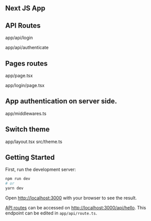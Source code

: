 ## Next JS App
## API Routes
app/api/login

app/api/authenticate

## Pages routes
app/page.tsx

app/login/page.tsx

## App authentication on server side. 

app/middlewares.ts 

## Switch theme

app/layout.tsx
src/theme.ts

## Getting Started

First, run the development server:

```bash
npm run dev
# or
yarn dev
```

Open [http://localhost:3000](http://localhost:3000) with your browser to see the result.



[API routes](https://nextjs.org/docs/app/building-your-application) can be accessed on [http://localhost:3000/api/hello](http://localhost:3000/api/hello). This endpoint can be edited in `app/api/route.ts`.




